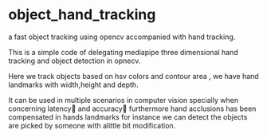 # object_hand_tracking
a fast object tracking using opencv  accompanied with hand tracking. 

This is a simple code of delegating mediapipe three dimensional hand tracking and object detection in opnecv.

Here we track objects based on hsv colors and contour area , we have hand landmarks with width,height and depth.

It can be used in multiple scenarios in computer vision specially when concerning latency🚀 and accuracy🔎 furthermore 
hand acclusions has been compensated in hands landmarks for instance we can detect 
the objects are picked by someone with  alittle bit modification.



